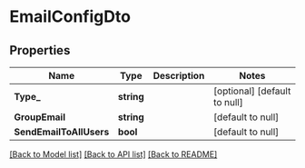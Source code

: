 # EmailConfigDto

## Properties
Name | Type | Description | Notes
------------ | ------------- | ------------- | -------------
**Type_** | **string** |  | [optional] [default to null]
**GroupEmail** | **string** |  | [default to null]
**SendEmailToAllUsers** | **bool** |  | [default to null]

[[Back to Model list]](../README.md#documentation-for-models) [[Back to API list]](../README.md#documentation-for-api-endpoints) [[Back to README]](../README.md)

